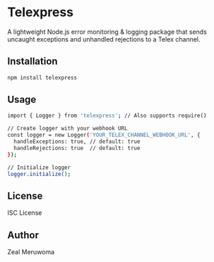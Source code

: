 # Telexpress

A lightweight Node.js error monitoring & logging package that sends uncaught exceptions and unhandled rejections to a Telex channel.

## Installation

```bash
npm install telexpress

```

## Usage

```bash
import { Logger } from 'telexpress'; // Also supports require()

// Create logger with your webhook URL
const logger = new Logger('YOUR_TELEX_CHANNEL_WEBHOOK_URL', {
  handleExceptions: true, // default: true
  handleRejections: true  // default: true
});

// Initialize logger
logger.initialize();

```

## License

ISC License

## Author

Zeal Meruwoma
